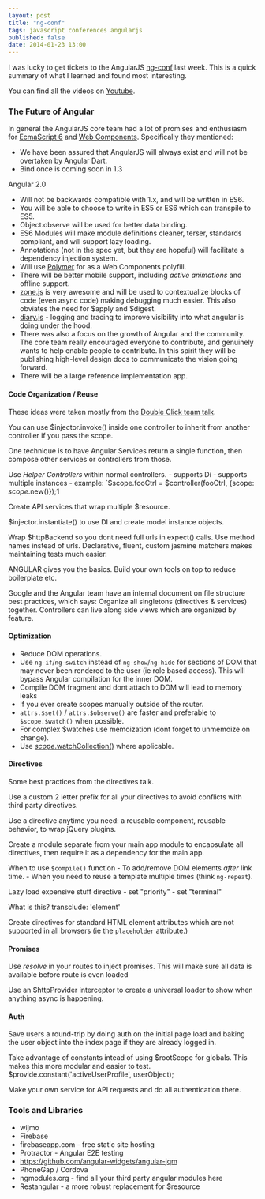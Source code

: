 ```yaml
---
layout: post
title: "ng-conf"
tags: javascript conferences angularjs
published: false
date: 2014-01-23 13:00
---
```


I was lucky to get tickets to the AngularJS [ng-conf](http://ng-conf.org/) last week.
This is a quick summary of what I learned and found most interesting.

You can find all the videos on [Youtube](http://www.youtube.com/user/ngconfvideos).


### The Future of Angular

In general the AngularJS core team had a lot of promises and enthusiasm for
[EcmaScript 6](http://wiki.ecmascript.org/doku.php?id=harmony:specification_drafts) and
[Web Components](http://www.w3.org/TR/components-intro/). Specifically they mentioned:

  - We have been assured that AngularJS will always exist and will not be overtaken by Angular Dart.
  - Bind once is coming soon in 1.3

Angular 2.0

  - Will not be backwards compatible with 1.x, and will be written in ES6.
  - You will be able to choose to write in ES5 or ES6 which can transpile to ES5.
  - Object.observe will be used for better data binding.
  - ES6 Modules will make module definitions cleaner, terser, standards compliant, and will support lazy loading.
  - Annotations (not in the spec yet, but they are hopeful) will facilitate a dependency injection system.
  - Will use [Polymer](http://www.polymer-project.org) for as a Web Components polyfill.
  - There will be better mobile support, including *active animations* and offline support.
  - [zone.js](https://github.com/btford/zone.js/) is very awesome and will be used to contextualize blocks of code
    (even async code) making debugging much easier. This also obviates the need for $apply and $digest.
  - [diary.js](https://github.com/angular/diary.js) - logging and tracing to improve visibility into what angular is doing under the hood.
  - There was also a focus on the growth of Angular and the community.
    The core team really encouraged everyone to contribute, and genuinely wants to help enable people to contribute.
    In this spirit they will be publishing high-level design docs to communicate the vision going forward.
  - There will be a large reference implementation app.



#### Code Organization / Reuse
  These ideas were taken mostly from the [Double Click team talk](http://www.youtube.com/watch?v=62RvRQuMVyg).

  You can use $injector.invoke() inside one controller to inherit from another controller if you pass the scope.

  One technique is to have Angular Services return a single function, then compose other services or controllers from those.

  Use *Helper Controllers* within normal controllers.
    - supports Di
    - supports multiple instances
    - example: `$scope.fooCtrl = $controller(fooCtrl, {scope: $scope.$new()});1

  Create API services that wrap multiple $resource.

  $injector.instantiate() to use DI and create model instance objects.

  Wrap $httpBackend so you dont need full urls in expect() calls.
  Use method names instead of urls. Declarative, fluent, custom jasmine matchers makes maintaining tests much easier.

  ANGULAR gives you the basics. Build your own tools on top to reduce boilerplate etc.

  Google and the Angular team have an internal document on file structure best practices, which says:
  Organize all singletons (directives & services) together.
  Controllers can live along side views which are organized by feature.



#### Optimization
  - Reduce DOM operations.
  - Use `ng-if`/`ng-switch` instead of `ng-show`/`ng-hide` for sections of DOM that may never been rendered to the user (ie role based access).
    This will bypass Angular compilation for the inner DOM.
  - Compile DOM fragment and dont attach to DOM will lead to memory leaks
  - If you ever create scopes manually outside of the router.
  - `attrs.$set()` / `attrs.$observe()` are faster and preferable to `$scope.$watch()` when possible.
  - For complex $watches use memoization (dont forget to unmemoize on change).
  - Use [$scope.$watchCollection()](http://docs.angularjs.org/api/ng.$rootScope.Scope) where applicable.



#### Directives
  Some best practices from the directives talk.

  Use a custom 2 letter prefix for all your directives to avoid conflicts with third party directives.

  Use a directive anytime you need: a reusable component, reusable behavior, to wrap jQuery plugins.

  Create a module separate from your main app module to encapsulate all directives, then require it as a dependency for the main app.

  When to use `$compile()` function
    - To add/remove DOM elements *after* link time.
    - When you need to reuse a template multiple times (think `ng-repeat`).

  Lazy load expensive stuff directive
    - set "priority"
    - set "terminal"

  What is this? transclude: 'element'

  Create directives for standard HTML element attributes which are not supported in all browsers (ie the `placeholder` attribute.)

#### Promises
  Use *resolve* in your routes to inject promises. This will make sure all data is available before route is even loaded

  Use an $httpProvider interceptor to create a universal loader to show when anything async is happening.



#### Auth
  Save users a round-trip by doing auth on the initial page load and baking the user object into the index page if they are already logged in.

  Take advantage of constants intead of using $rootScope for globals. This makes this more modular and easier to test.
  $provide.constant('activeUserProfile', userObject);

  Make your own service for API requests and do all authentication there.



### Tools and Libraries
  - wijmo
  - Firebase
  - firebaseapp.com - free static site hosting
  - Protractor - Angular E2E testing
  - https://github.com/angular-widgets/angular-jqm
  - PhoneGap / Cordova
  - ngmodules.org - find all your third party angular modules here 
  - Restangular - a more robust replacement for $resource

